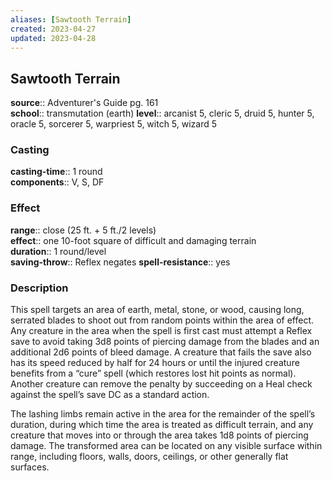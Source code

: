 ```yaml
---
aliases: [Sawtooth Terrain]
created: 2023-04-27
updated: 2023-04-28
---
```


## Sawtooth Terrain

**source**:: Adventurer's Guide pg. 161  
**school**:: transmutation (earth)
**level**:: arcanist 5, cleric 5, druid 5, hunter 5, oracle 5, sorcerer 5, warpriest 5, witch 5, wizard 5

### Casting

**casting-time**:: 1 round  
**components**:: V, S, DF

### Effect

**range**:: close (25 ft. + 5 ft./2 levels)  
**effect**:: one 10-foot square of difficult and damaging terrain  
**duration**:: 1 round/level  
**saving-throw**:: Reflex negates
**spell-resistance**:: yes

### Description

This spell targets an area of earth, metal, stone, or wood, causing long, serrated blades to shoot out from random points within the area of effect. Any creature in the area when the spell is first cast must attempt a Reflex save to avoid taking 3d8 points of piercing damage from the blades and an additional 2d6 points of bleed damage. A creature that fails the save also has its speed reduced by half for 24 hours or until the injured creature benefits from a “cure” spell (which restores lost hit points as normal). Another creature can remove the penalty by succeeding on a Heal check against the spell’s save DC as a standard action.  
  
The lashing limbs remain active in the area for the remainder of the spell’s duration, during which time the area is treated as difficult terrain, and any creature that moves into or through the area takes 1d8 points of piercing damage. The transformed area can be located on any visible surface within range, including floors, walls, doors, ceilings, or other generally flat surfaces.
